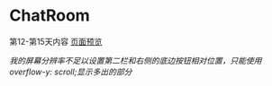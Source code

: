 # ChatRoom
第12-第15天内容
<a href="https://dcxavier.github.io/ChatRoom/chatroom.html">页面预览</a>
<p style="font-style: italic">
    我的屏幕分辨率不足以设置第二栏和右侧的底边按钮相对位置，只能使用overflow-y: scroll;显示多出的部分
</p>
